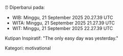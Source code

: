 ⏰ Diperbarui pada:
- WIB: Minggu, 21 September 2025 20.27.39 UTC
- WITA: Minggu, 21 September 2025 21.27.39 UTC
- WIT: Minggu, 21 September 2025 22.27.39 UTC

Kutipan Inspiratif:
"The only easy day was yesterday."


Kategori: motivational

